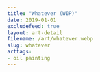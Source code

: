 ```yaml
---
title: "Whatever (WIP)"
date: 2019-01-01
excludefeed: true
layout: art-detail
filename: /art/whatever.webp
slug: whatever
arttags:
- oil painting
---
```

